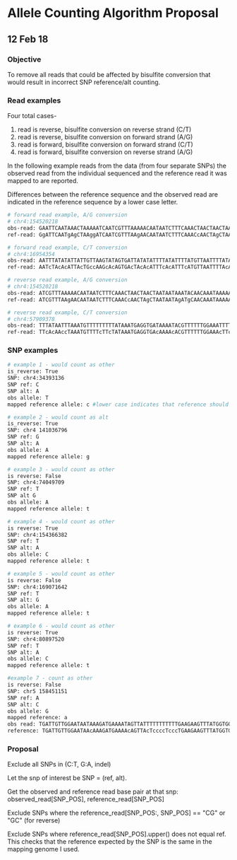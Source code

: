 # Allele Counting Algorithm Proposal
## 12 Feb 18

### Objective

To remove all reads that could be affected by bisulfite conversion that would result in incorrect SNP reference/alt counting.


### Read examples

Four total cases-
  1. read is reverse, bisulfite conversion on reverse strand (C/T)
  2. read is reverse, bisulfite conversion on forward strand (A/G)
  3. read is forward, bisulfite conversion on forward strand (C/T)
  4. read is forward, bisulfite conversion on reverse strand (A/G)


In the following example reads from the data (from four separate SNPs) the observed read from the individual sequenced and the reference read it was mapped to are reported.

Differences between the reference sequence and the observed read are indicated in the reference sequence by a lower case letter.


```bash
# forward read example, A/G conversion
# chr4:154520218
obs-read: GAATTCAATAAACTAAAAATCAATCGTTTAAAAACAATAATCTTTCAAACTAACTAACTAATAATAAATACAACAAATAAAAATAAACAAACATAATAAAAAAAACAAAAATAATATTAAAAAAACTCAAA
ref-read: GgATTCAATgAgCTAAggATCAATCGTTTAAgAACAATAATCTTTCAAACcAACTAgCTAATAATAgATgCAACAAATAAAAATAAgCAAACATgATgAAAAAAgCAAAAgTAATATTAAAAgAgCTCAAA
```


```bash
# forward read example, C/T conversion
# chr4:16954354
obs-read: AATTTATATATTATTGTTAAGTATAGTGATTATATATTTTATATTTTATGTTAATTTTATAAAAATGTTAGTTATGTTTA GTGGAAATGTTATTTTTTTAGGGGAAGTGTTTATTTTATAGATAGGTTTTTA
ref-read: AATcTAcAcATTAcTGccAAGcAcAGTGAcTAcAcATTTcAcATTTcATGTTAATTTTAcAAAAATGTTAGccATGTcTAGGTGGAAATGcTATTcTTTcAGGGGAAGTGccTAccTTAcAGATAGGTTcccA
```


```bash
# reverse read example, A/G conversion
# chr4:154520218
obs-read: ATCGTTTAAAAACAATAATCTTTCAAACTAACTAACTAATAATAAATACAACAAATAAAAAATAAACAAACATAATAAAAAAACAAAAATAATATTAAAAAAACTCAAAAAATAACTAAAAAAATAAAATTTT
ref-read: ATCGTTTAAgAACAATAATCTTTCAAACcAACTAgCTAATAATAgATgCAACAAATAAAAAATAAgCAAACATgATgAAAAAAgCAAAAgTAATATTAAAAgAgCTCAAAgAATAACTgAAAgAATAAAATTTT
```


```bash
# reverse read example, C/T conversion
# chr4:57909378
obs-read: TTTATAATTTAAATGTTTTTTTTTATAAATGAGGTGATAAAATACGTTTTTTGGAAATTTTATTTGTTAATTTGAGTTATTGTATGTTTGGTGTTAGAAGAAAGGATTTAAATAGTTGTTATGAAAGT
ref-read: TTcAcAAccTAAATGTTTTcTTcTATAAATGAGGTGAcAAAAcACGTTTTTTGGAAAcTTcATcTGTTAAccTGAGccATTGcATGcTTGGTGcTAGAAGAAAGGAccTAAATAGcTGTcATGAAAGT
```

### SNP examples

```bash
# example 1 - would count as other
is_reverse: True
SNP: chr4:34393136
SNP ref: C
SNP alt: A
obs allele: T
mapped reference allele: c #lower case indicates that reference should be C, but observed read is different. In this case, the mapped reference allele is the same as the SNP ref.
```

```bash
# example 2 - would count as alt
is_reverse: True  
SNP: chr4 141036796
SNP ref: G
SNP alt: A
obs allele: A
mapped reference allele: g
```

```bash
# example 3 - would count as other
is reverse: False
SNP: chr4:74049709
SNP ref: T
SNP alt G
obs allele: A
mapped reference allele: t
```

``` bash
# example 4 - would count as other
is reverse: True
SNP: chr4:154366382
SNP ref: T
SNP alt: A
obs allele: C
mapped reference allele: t
```

```bash
# example 5 - would count as other
is reverse: False
SNP: chr4:169071642
SNP ref: T
SNP alt: G
obs allele: A
mapped reference allele: t
```

```bash
# example 6 - would count as other
is reverse: True
SNP: chr4:80897520
SNP ref: T
SNP alt: A
obs allele: C
mapped reference allele: t
```

```bash
#example 7 - count as other 
is reverse: False
SNP: chr5 158451151
SNP ref: A
SNP alt: C
obs allele: G
mapped reference: a
obs read: TGATTGTTGGAATAATAAAGATGAAAATAGTTATTTTTTTTTTTGAAGAAGTTTATGGTGGAGTGGGGGTATAGTAATTAGTTAATTAAGATGATAGTGTTTGTTAGATATTAGAGTTTTTAAGATAATTGATA
reference: TGATTGTTGGAATAAcAAAGATGAAAAcAGTTAcTccccTcccTGAAGAAGTTTATGGTGGAGTGGGGGTATAaTAATTAGcTAATcAAGATGATAGTGTTTGTcAGAcAccAGAGTcTcTAAGAcAATTGATA
```
### Proposal

Exclude all SNPs in (C:T, G:A, indel)

Let the snp of interest be SNP = (ref, alt).

Get the observed and reference read base pair at that snp: observed_read[SNP_POS], reference_read[SNP_POS]

Exclude SNPs where the reference_read[SNP_POS:, SNP_POS] == "CG" or "GC" (for reverse)

Exclude SNPs where reference_read[SNP_POS].upper() does not equal ref. This checks that the reference expected by the SNP is the same in the mapping genome I used.
